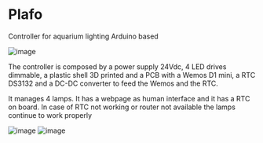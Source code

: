 # Plafo
Controller for aquarium lighting Arduino based

![image](https://user-images.githubusercontent.com/72757865/147971744-aab9381f-98f7-4b00-9662-3b5d4668cdb7.png)

The controller is composed by a power supply 24Vdc, 4 LED drives dimmable, a plastic shell 3D printed and a PCB with a Wemos D1 mini, a RTC DS3132 and a DC-DC converter to feed the Wemos and the RTC.

It manages 4 lamps. It has a webpage as human interface and it has a RTC on board.
In case of RTC not working or router not available the lamps continue to work properly

![image](https://user-images.githubusercontent.com/72757865/147966070-f1a625ea-ebae-466b-9dd4-a6846fe6554c.png)
![image](https://user-images.githubusercontent.com/72757865/147966271-d11f6ccb-12dd-49d9-85e6-d1ef96d5afc7.png)

